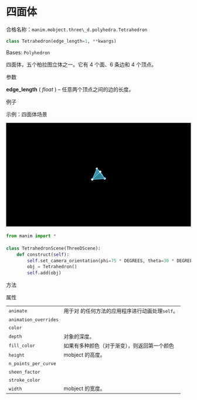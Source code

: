 # 四面体

合格名称：`manim.mobject.three\_d.polyhedra.Tetrahedron`


```py
class Tetrahedron(edge_length=1, **kwargs)
```

Bases: `Polyhedron`

四面体，五个柏拉图立体之一。它有 4 个面、6 条边和 4 个顶点。

参数

**edge_length** ( _float_ ) – 任意两个顶点之间的边的长度。


例子

示例：四面体场景

![TetrahedronScene-1.png](../../static/TetrahedronScene-1.png)


```py
from manim import *

class TetrahedronScene(ThreeDScene):
    def construct(self):
        self.set_camera_orientation(phi=75 * DEGREES, theta=30 * DEGREES)
        obj = Tetrahedron()
        self.add(obj)
```


方法



属性

|||
|-|-|
`animate`|用于对 的任何方法的应用程序进行动画处理`self`。
`animation_overrides`|
`color`|
`depth`|对象的深度。
`fill_color`|如果有多种颜色（对于渐变），则返回第一个颜色
`height`|mobject 的高度。
`n_points_per_curve`|
`sheen_factor`|
`stroke_color`|
`width`|mobject 的宽度。
